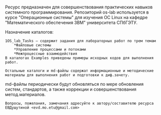Ресурс предназначен для совершенствования практических навыков системного программирования.
Репозиторий os-lab используется в курсе "Операционные системы" для изучения ОС Linux
на кафедре "Математического обеспечения ЗВМ" университета СПбГЭТУ. 

Назначение каталогов:


    1OS_lab_Tasks – содержит задания для лабораторных работ по трем темам
	    *Файловые системы
	    *Управление процессами и потоками
	    *Межпроцессные взаимодействия
    В каталогах Examples приведены примеры исходных кодов для выполнения работ.
  
    Остальные каталоги и md-файлы содержат информационные и методические материалы для выполнения работ и подготовки к диф.зачету.
  
md-файлы периодически будут обновляться по мере обновления систем, стандартов, а также коррекции и совершенствования метод.материалов.

    Вопросы, пожелания, замечания адресуйте к автору/составителю ресурса ЕВДушутиной <evd.mo.etu@gmail.com>
